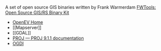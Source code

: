 A set of open source GIS binaries written by Frank Warmerdam
[FWTools: Open Source GIS/RS Binary Kit](http://fwtools.maptools.org/)


- [OpenEV Home](https://openev.sourceforge.net/)
- [[Mapserver]]
- [[GDAL]]
- [PROJ — PROJ 9.1.1 documentation](https://proj.org/)
- [OGDI](https://ogdi.sourceforge.net/)

